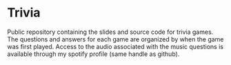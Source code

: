 # Trivia

Public repository containing the slides and source code for trivia games. The questions and answers for each game are organized by when the game was first played. Access to the audio associated with the music questions is available through my spotify profile (same handle as github). 

